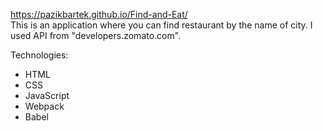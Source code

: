 https://pazikbartek.github.io/Find-and-Eat/ <br />
This is an application where you can find restaurant by the name of city. I used API from "developers.zomato.com". <br/>

Technologies: 
<ul>
    <li>HTML</li>
    <li>CSS</li>
    <li>JavaScript</li>
    <li>Webpack</li>
    <li>Babel</li>
</ul>
